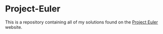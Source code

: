 # Project-Euler
This is a repository containing all of my solutions found on the [Project Euler](https://projecteuler.net/archives) website.

